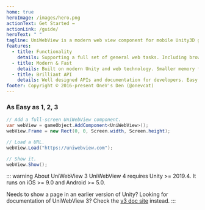```yaml
---
home: true
heroImage: /images/hero.png
actionText: Get Started →
actionLink: /guide/
heroText: " "
tagline: UniWebView is a modern web view component for mobile Unity3D games. Integrating web content to your games was never easier.
features:
  - title: Functionality
    details: Supporting a full set of general web tasks. Including browsing pages, playing videos, interacting and more.
  - title: Modern & Fast
    details: Built on modern Unity and web technology. Smaller memory footprint and better performance.
  - title: Brilliant API
    details: Well designed APIs and documentation for developers. Easy for both using and extending.
footer: Copyright © 2016-present OneV's Den (@onevcat)
---
```


### As Easy as 1, 2, 3

```csharp
// Add a full-screen UniWebView component.
var webView = gameObject.AddComponent<UniWebView>();
webView.Frame = new Rect(0, 0, Screen.width, Screen.height);

// Load a URL.
webView.Load("https://uniwebview.com");

// Show it.
webView.Show();
```

::: warning About UniWebView 3
UniWebView 4 requires Unity >= 2019.4. It runs on iOS >= 9.0 and Android >= 5.0.

Needs to show a page in an earlier version of Unity? Looking for documentation of UniWebView 3? Check the [v3 doc site](https://docs-v3.uniwebview.com) instead.
:::
